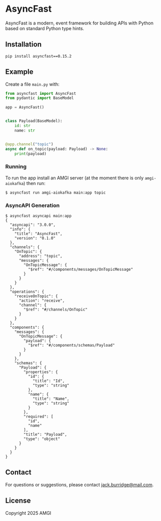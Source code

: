 # AsyncFast

AsyncFast is a modern, event framework for building APIs with Python based on standard Python type hints.

## Installation

```
pip install asyncfast==0.15.2
```

## Example

Create a file `main.py` with:

```python
from asyncfast import AsyncFast
from pydantic import BaseModel

app = AsyncFast()


class Payload(BaseModel):
    id: str
    name: str


@app.channel("topic")
async def on_topic(payload: Payload) -> None:
    print(payload)
```

### Running

To run the app install an AMGI server (at the moment there is only `amgi-aiokafka`) then run:

```
$ asyncfast run amgi-aiokafka main:app topic
```

### AsyncAPI Generation

```
$ asyncfast asyncapi main:app
{
  "asyncapi": "3.0.0",
  "info": {
    "title": "AsyncFast",
    "version": "0.1.0"
  },
  "channels": {
    "OnTopic": {
      "address": "topic",
      "messages": {
        "OnTopicMessage": {
          "$ref": "#/components/messages/OnTopicMessage"
        }
      }
    }
  },
  "operations": {
    "receiveOnTopic": {
      "action": "receive",
      "channel": {
        "$ref": "#/channels/OnTopic"
      }
    }
  },
  "components": {
    "messages": {
      "OnTopicMessage": {
        "payload": {
          "$ref": "#/components/schemas/Payload"
        }
      }
    },
    "schemas": {
      "Payload": {
        "properties": {
          "id": {
            "title": "Id",
            "type": "string"
          },
          "name": {
            "title": "Name",
            "type": "string"
          }
        },
        "required": [
          "id",
          "name"
        ],
        "title": "Payload",
        "type": "object"
      }
    }
  }
}
```

## Contact

For questions or suggestions, please contact [jack.burridge@mail.com](mailto:jack.burridge@mail.com).

## License

Copyright 2025 AMGI
